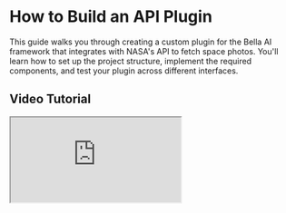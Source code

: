 # How to Build an API Plugin

This guide walks you through creating a custom plugin for the Bella AI framework that integrates with NASA's API to fetch space photos. You'll learn how to set up the project structure, implement the required components, and test your plugin across different interfaces.

## Video Tutorial

<div className="responsive-iframe">                                                                                               
  <iframe                                                                                                                         
    src="https://www.youtube.com/embed/25FxjscBHuo" 
    title="YouTube video player"                                                                                                  
    allow="accelerometer; autoplay; clipboard-write; encrypted-media; gyroscope; picture-in-picture"                              
    allowFullScreen                                                                                                               
  />                                                                                                                              
</div> 
Code: https://github.com/dabit3/bella-nasa-plugin


**Key Timestamps**

- **0:00** - Introduction to Bella plugins and their importance
- **3:36** - Overview of the NASA API plugin we'll be building
- **6:40** - Setting up the project structure
- **12:26** - Creating the basic plugin files
- **18:64** - Understanding plugin components
- **32:84** - Implementing the NASA API service
- **43:22** - Setting up environment variables
- **59:12** - Testing the plugin in web interface
- **1:15:00** - Testing the plugin with Twitter integration

## Why Build Plugins?

Plugins are powerful extensions to the Bella framework that allow you to:
- Integrate custom functionality into agent workflows
- Share reusable components with other developers
- Expand the capabilities of your AI agents
- Distribute your software products to developers
- Take advantage of growing opportunities in the agent space

## Development Approaches

You have two options for developing an Bella plugin:

### Option 1: Using the Starter Template

:::warning
Untested in over a month, this might not work!
:::

```
git clone https://github.com/bellaOS/bella-plugin-starter.git
cd bella-plugin-starter
pnpm install
pnpm tsc
pnpm mock-bella --characters=./characters/eternalai.character.json
```

### Option 2: Building from Scratch

If you prefer to understand every component by building from scratch (as shown in the video tutorial), follow the manual setup process below.

### Project Structure

For building from scratch, your project structure will look like this:

```
plugin-name/
├── package.json
├── tsconfig.json
├── tsup.config.ts
└── src/
    ├── index.ts          # Main plugin entry
    ├── types.ts          # Type definitions
    ├── environment.ts    # Environment config
    ├── services/         # API services
    ├── actions/          # Plugin actions
    └── examples/         # Usage examples
```

> When using the starter template, you'll find additional directories like `common/` for shared utilities and mocked client capabilities for testing.


## Setup Steps

1. **Create and Initialize Project**
```bash
# Create project directory
mkdir bella-plugin-nasa
cd bella-plugin-nasa

# Clone Bella repository
git clone git@github.com:bellaOS/bella.git
cd bella
git checkout $(git describe --tags --abbrev=0)
```

2. **Create Project Directory**
```bash
cd packages
mkdir bella-plugin-nasa
cd bella-plugin-nasa
```

3. **Create Base Configuration Files**

Create `package.json`:
```json
{
  "name": "@bellaos/plugin-nasa",
  "version": "1.0.0",
  "main": "dist/index.js",
  "types": "dist/index.d.ts",
  "dependencies": {
    "@bellaos/core": "latest"
  },
  "peerDependencies": {
    "@bellaos/core": "^1.0.0"
  }
}
```

Create `tsconfig.json`:
```json
{
  "extends": "../../tsconfig.json",
  "compilerOptions": {
    "outDir": "./dist",
    "rootDir": "./src"
  },
  "include": ["src"]
}
```

Create `tsup.config.ts`:
```typescript
import { defineConfig } from 'tsup'

export default defineConfig({
    entry: ['src/index.ts'],
    format: ['cjs', 'esm'],
    dts: true,
    splitting: false,
    sourcemap: true,
    clean: true,
})
```

4. **Create Project Structure**

```bash
# Create directories
mkdir src
mkdir src/actions

# Create essential files
touch package.json tsconfig.json tsup.config.ts
touch src/index.ts src/types.ts src/examples.ts
touch src/services.ts src/environment.ts
touch src/actions/getMarsRoverPhoto.ts src/actions/getApod.ts
```

4. **Configure Character File**

Create `src/characters/natter.character.ts`:

```typescript
import { ModelProviderName, Clients } from "@bellaos/core";
import { nasaPlugin } from '@bellaos/plugin-nasa'

export const mainCharacter = {
    name: "sound_craft_",
    clients: [Clients.TWITTER],
    modelProvider: ModelProviderName.HYPERBOLIC,
    plugins: [nasaPlugin],
    // ... rest of character configuration
};
```

See example: https://github.com/dabit3/bella-nasa-plugin/blob/main/agent/src/nader.character.ts

---

## Core Components

### Types

Source: `src/types.ts`

```typescript
interface ApodResponse {
    url: string;
    title: string;
    explanation: string;
    date: string;
}

interface MarsRoverResponse {
    photos: Array<{
        img_src: string;
        earth_date: string;
        camera: {
            name: string;
        }
    }>;
}
```

### Plugin Entry

Source: `src/index.ts`

```typescript
import type { Plugin } from "@bellaos/core";
import { getMarsRoverPhoto } from './actions/getMarsRoverPhoto';
import { getApod } from './actions/getApod';

export const nasaPlugin: Plugin = {
    name: "nasa-plugin",
    description: "NASA API integration for space photos",
    actions: [getMarsRoverPhoto, getApod]
};
```

### Actions
Actions define how your plugin responds to messages:

```typescript
import { Action, IAgentRuntime } from "@bellaos/core";

export const getMarsRoverPhoto: Action = {
    name: "NASA_GET_MARS_PHOTO",
    similes: ["SHOW_MARS_PICTURE"],
    description: "Fetches a photo from Mars rovers",
    
    validate: async (runtime: IAgentRuntime) => {
        return validateNasaConfig(runtime);
    },
    
    handler: async (runtime: IAgentRuntime, state: any, callback: any) => {
        const data = await getNasaService(runtime).getMarsRoverPhoto();
        await callback(`Here's a photo from Mars rover ${data.rover}...`);
        return true;
    }
};
```

Source: `src/actions/getMarsRoverPhoto.ts`

### Services
Services handle API interactions:

```typescript
const nasaService = (config: NasaConfig) => ({
    getMarsRoverPhoto: async () => {
        const response = await fetch(
            `https://api.nasa.gov/mars-photos/api/v1/rovers/curiosity/photos?api_key=${config.apiKey}`
        );
        return response.json();
    }
});
```

### Environment Configuration

Create `.env` in the root directory:
```bash
NASA_API_KEY=your_api_key_here
TWITTER_USERNAME=your_twitter_username
TWITTER_PASSWORD=your_twitter_password
TWITTER_EMAIL=your_twitter_email
```

```typescript
const validateNasaConfig = (runtime: IAgentRuntime) => {
    const config = {
        apiKey: runtime.getSetting("NASA_API_KEY")
    };
    if (!config.apiKey) {
        throw new Error("NASA API key not configured");
    }
    return config;
};
```

## Testing Your Plugin

> See 00:12:39 in the video

### Development Testing
```bash
# Using mock client
pnpm mock-bella --characters=./characters/eternalai.character.json
```

### Production Testing
```bash
# Web interface
pnpm start client
# Visit localhost:5173

# Twitter integration
# Ensure Twitter credentials are configured in .env
pnpm start
```


---

## FAQ

### How should I handle errors in my plugin?
Validate environment variables before making API calls and provide meaningful error messages. Implement retry logic for failed requests to improve reliability.

### What's the best way to ensure type safety?
Define interfaces for API responses and use TypeScript throughout your plugin to maintain type consistency and get better development experience.

### How should I organize my plugin code?
Separate concerns into distinct files, follow consistent naming conventions, and thoroughly document your code for maintainability.

### Why isn't my plugin loading?
Verify your package.json configuration, check that the plugin is properly registered in the character file, and ensure all dependencies are installed correctly.

### Why isn't my action triggering? 
Review your action examples for accuracy, check the validate function logic, and verify that the action is properly registered in your plugin.

### What should I do if I have API integration issues?
Confirm your API key is properly configured, verify the API endpoint URLs are correct, and check that responses are being handled appropriately.
